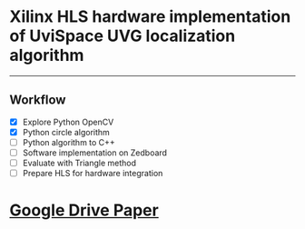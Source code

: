 # Xilinx HLS hardware implementation of UviSpace UVG localization algorithm
___
## Workflow
* [x] Explore Python OpenCV
* [x] Python circle algorithm
* [ ] Python algorithm to C++
* [ ] Software implementation on Zedboard
* [ ] Evaluate with Triangle method
* [ ] Prepare HLS for hardware integration

# [Google Drive Paper](https://docs.google.com/document/d/1WXC-WZeJukpFURYbbGiiq8jS_l3rZbQjlULRKu-fks4/edit?usp=sharing)
